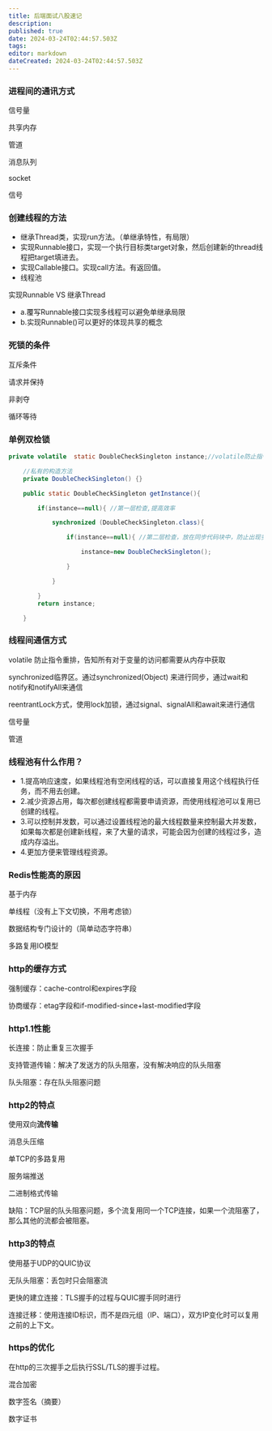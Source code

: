 ```yaml
---
title: 后端面试八股速记
description: 
published: true
date: 2024-03-24T02:44:57.503Z
tags: 
editor: markdown
dateCreated: 2024-03-24T02:44:57.503Z
---
```


### 进程间的通讯方式

信号量

共享内存

管道

消息队列

socket

信号



### 创建线程的方法

- 继承Thread类，实现run方法。（单继承特性，有局限）
- 实现Runnable接口，实现一个执行目标类target对象，然后创建新的thread线程把target填进去。
- 实现Callable接口。实现call方法。有返回值。
- 线程池

实现Runnable VS  继承Thread

- a.覆写Runnable接口实现多线程可以避免单继承局限
- b.实现Runnable()可以更好的体现共享的概念

### 死锁的条件

互斥条件

请求并保持

非剥夺

循环等待

### 单例双检锁

```java
private volatile  static DoubleCheckSingleton instance;//volatile防止指令重排

    //私有的构造方法
    private DoubleCheckSingleton() {}

    public static DoubleCheckSingleton getInstance(){

        if(instance==null){ //第一层检查,提高效率

            synchronized (DoubleCheckSingleton.class){

                if(instance==null){ //第二层检查，放在同步代码块中，防止出现多次实例化

                    instance=new DoubleCheckSingleton();

                }

            }

        }
        return instance;

    }
```

### 线程间通信方式

 volatile 防止指令重排，告知所有对于变量的访问都需要从内存中获取

synchronized临界区。通过synchronized(Object) 来进行同步，通过wait和notify和notifyAll来通信

reentrantLock方式，使用lock加锁，通过signal、signalAll和await来进行通信

信号量

管道

### 线程池有什么作用？

- 1.提高响应速度，如果线程池有空闲线程的话，可以直接复用这个线程执行任务，而不用去创建。
- 2.减少资源占用，每次都创建线程都需要申请资源，而使用线程池可以复用已创建的线程。
- 3.可以控制并发数，可以通过设置线程池的最大线程数量来控制最大并发数，如果每次都是创建新线程，来了大量的请求，可能会因为创建的线程过多，造成内存溢出。
- 4.更加方便来管理线程资源。





### Redis性能高的原因

基于内存

单线程（没有上下文切换，不用考虑锁）

数据结构专门设计的（简单动态字符串）

多路复用IO模型



### http的缓存方式

强制缓存：cache-control和expires字段

协商缓存：etag字段和if-modified-since+last-modified字段



### http1.1性能

长连接：防止重复三次握手

支持管道传输：解决了发送方的队头阻塞，没有解决响应的队头阻塞

队头阻塞：存在队头阻塞问题





### http2的特点

使用双向**流传输**

消息头压缩

单TCP的多路复用

服务端推送

二进制格式传输

缺陷：TCP层的队头阻塞问题，多个流复用同一个TCP连接，如果一个流阻塞了，那么其他的流都会被阻塞。



### http3的特点

使用基于UDP的QUIC协议

无队头阻塞：丢包时只会阻塞流

更快的建立连接：TLS握手的过程与QUIC握手同时进行

连接迁移：使用连接ID标识，而不是四元组（IP、端口），双方IP变化时可以复用之前的上下文。





### https的优化

在http的三次握手之后执行SSL/TLS的握手过程。

混合加密

数字签名（摘要）

数字证书



